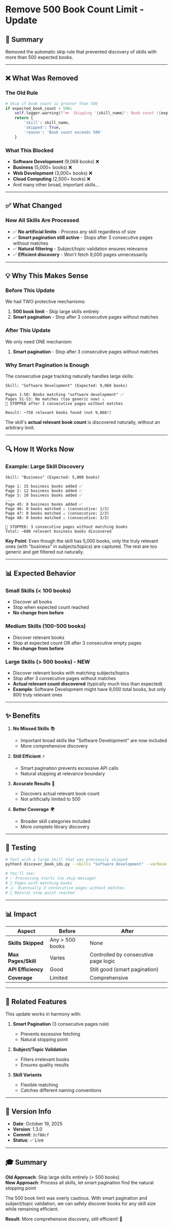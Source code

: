 # Remove 500 Book Count Limit - Update

## 🎯 Summary

Removed the automatic skip rule that prevented discovery of skills with more than 500 expected books.

---

## ❌ What Was Removed

### The Old Rule
```python
# Skip if book count is greater than 500
if expected_book_count > 500:
    self.logger.warning(f"⏭️  Skipping '{skill_name}': Book count ({expected_book_count}) exceeds 500")
    return {
        'skill': skill_name,
        'skipped': True,
        'reason': 'Book count exceeds 500'
    }
```

### What This Blocked
- **Software Development** (9,068 books) ❌
- **Business** (5,000+ books) ❌
- **Web Development** (3,000+ books) ❌
- **Cloud Computing** (2,500+ books) ❌
- And many other broad, important skills...

---

## ✅ What Changed

### Now All Skills Are Processed
- ✅ **No artificial limits** - Process any skill regardless of size
- ✅ **Smart pagination still active** - Stops after 3 consecutive pages without matches
- ✅ **Natural filtering** - Subject/topic validation ensures relevance
- ✅ **Efficient discovery** - Won't fetch 9,000 pages unnecessarily

---

## 💡 Why This Makes Sense

### Before This Update
We had TWO protective mechanisms:
1. **500 book limit** - Skip large skills entirely
2. **Smart pagination** - Stop after 3 consecutive pages without matches

### After This Update
We only need ONE mechanism:
1. **Smart pagination** - Stop after 3 consecutive pages without matches

### Why Smart Pagination is Enough

The consecutive page tracking naturally handles large skills:

```
Skill: "Software Development" (Expected: 9,068 books)

Pages 1-50: Books matching "software development" ✅
Pages 51-53: No matches (too generic now) ⚠️
🛑 STOPPED after 3 consecutive pages without matches

Result: ~750 relevant books found (not 9,068!)
```

The skill's **actual relevant book count** is discovered naturally, without an arbitrary limit.

---

## 🔍 How It Works Now

### Example: Large Skill Discovery

```
Skill: "Business" (Expected: 5,000 books)

Page 1: 15 business books added ✅
Page 2: 12 business books added ✅
Page 3: 10 business books added ✅
...
Page 45: 8 business books added ✅
Page 46: 0 books matched ⚠️ (consecutive: 1/3)
Page 47: 0 books matched ⚠️ (consecutive: 2/3)
Page 48: 0 books matched ⚠️ (consecutive: 3/3)

🛑 STOPPED: 3 consecutive pages without matching books
Total: ~680 relevant business books discovered
```

**Key Point**: Even though the skill has 5,000 books, only the truly relevant ones (with "business" in subjects/topics) are captured. The rest are too generic and get filtered out naturally.

---

## 📊 Expected Behavior

### Small Skills (< 100 books)
- Discover all books
- Stop when expected count reached
- **No change from before**

### Medium Skills (100-500 books)
- Discover relevant books
- Stop at expected count OR after 3 consecutive empty pages
- **No change from before**

### Large Skills (> 500 books) - **NEW**
- Discover relevant books with matching subjects/topics
- Stop after 3 consecutive pages without matches
- **Actual relevant count discovered** (typically much less than expected)
- **Example**: Software Development might have 9,000 total books, but only 800 truly relevant ones

---

## ✨ Benefits

1. **No Missed Skills** 📚
   - Important broad skills like "Software Development" are now included
   - More comprehensive discovery

2. **Still Efficient** ⚡
   - Smart pagination prevents excessive API calls
   - Natural stopping at relevance boundary

3. **Accurate Results** 🎯
   - Discovers actual relevant book count
   - Not artificially limited to 500

4. **Better Coverage** 🌍
   - Broader skill categories included
   - More complete library discovery

---

## 🧪 Testing

```bash
# Test with a large skill that was previously skipped
python3 discover_book_ids.py --skills "Software Development" --verbose

# You'll see:
# ✅ Processing starts (no skip message)
# 📄 Pages with matching books
# ⚠️  Eventually 3 consecutive pages without matches
# 🛑 Natural stop point reached
```

---

## 📊 Impact

| Aspect | Before | After |
|--------|--------|-------|
| **Skills Skipped** | Any > 500 books | None |
| **Max Pages/Skill** | Varies | Controlled by consecutive page logic |
| **API Efficiency** | Good | Still good (smart pagination) |
| **Coverage** | Limited | Comprehensive |

---

## 🔧 Related Features

This update works in harmony with:

1. **Smart Pagination** (3 consecutive pages rule)
   - Prevents excessive fetching
   - Natural stopping point

2. **Subject/Topic Validation**
   - Filters irrelevant books
   - Ensures quality results

3. **Skill Variants**
   - Flexible matching
   - Catches different naming conventions

---

## 📅 Version Info

- **Date**: October 19, 2025
- **Version**: 1.3.0
- **Commit**: `2cf88cf`
- **Status**: ✅ Live

---

## 🎓 Summary

**Old Approach**: Skip large skills entirely (> 500 books)  
**New Approach**: Process all skills, let smart pagination find the natural stopping point

The 500 book limit was overly cautious. With smart pagination and subject/topic validation, we can safely discover books for any skill size while remaining efficient.

**Result**: More comprehensive discovery, still efficient! 🚀

